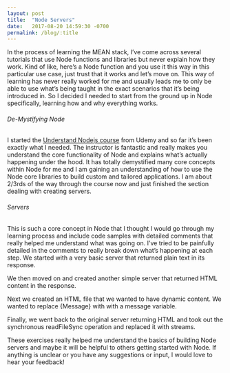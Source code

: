 ```yaml
---
layout: post
title:  "Node Servers"
date:   2017-08-20 14:59:30 -0700
permalink: /blog/:title
---
```


In the process of learning the MEAN stack, I’ve come across several tutorials that use Node functions and libraries but never explain how they work. Kind of like, here’s a Node function and you use it this way in this particular use case, just trust that it works and let’s move on. This way of learning has never really worked for me and usually leads me to only be able to use what’s being taught in the exact scenarios that it’s being introduced in. So I decided I needed to start from the ground up in Node specifically, learning how and why everything works.

###### De-Mystifying Node

I started the [Understand Nodejs course](https://www.udemy.com/understand-nodejs/learn/v4/overview) from Udemy and so far it’s been exactly what I needed. The instructor is fantastic and really makes you understand the core functionality of Node and explains what’s actually happening under the hood. It has totally demystified many core concepts within Node for me and I am gaining an understanding of how to use the Node core libraries to build custom and tailored applications. I am about 2/3rds of the way through the course now and just finished the section dealing with creating servers.

###### Servers

This is such a core concept in Node that I thought I would go through my learning process and include code samples with detailed comments that really helped  me understand what was going on. I’ve tried to be painfully detailed in the comments to really break down what’s happening at each step. We started with a very basic server that returned plain text in its response.

<script src="https://gist.github.com/natmegs/81f11655d0ed7c22cd0cf924f5465707.js"></script>

We then moved on and created another simple server that returned HTML content in the response.

<script src="https://gist.github.com/natmegs/8c55b8373c88a2103c21fef4bb0546e6.js"></script>
<script src="https://gist.github.com/natmegs/87a499a71fa9c1f6621151ea26fdc366.js"></script>

Next we created an HTML file that we wanted to have dynamic content. We wanted to replace {Message} with with a message variable.

<script src="https://gist.github.com/natmegs/ec842c1bd51f8225691e9d5424846301.js"></script>
<script src="https://gist.github.com/natmegs/080ee6b8f3e98537000160d6e559d4e3.js"></script>

Finally, we went back to the original server returning HTML and took out the synchronous readFileSync operation and replaced it with streams.

<script src="https://gist.github.com/natmegs/66fb99138e6977424355f5e3333b3eb5.js"></script>

These exercises really helped me understand the basics of building Node servers and maybe it will be helpful to others getting started with Node. If anything is unclear or you have any suggestions or input, I would love to hear your feedback!
